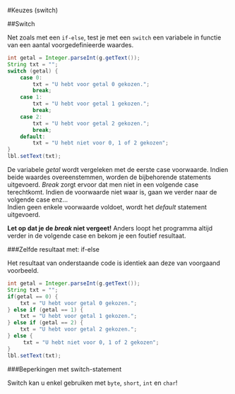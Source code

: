 #Keuzes (switch)


##Switch

Net zoals met een `if-else`, test je met een `switch` een variabele in functie van een aantal voorgedefinieerde waardes.

```java
int getal = Integer.parseInt(g.getText());
String txt = "";
switch (getal) {
    case 0:
        txt = "U hebt voor getal 0 gekozen.";       
        break;
    case 1:
        txt = "U hebt voor getal 1 gekozen.";       
        break;
    case 2:
        txt = "U hebt voor getal 2 gekozen.";       
        break;
    default:
        txt = "U hebt niet voor 0, 1 of 2 gekozen";
}
lbl.setText(txt);
```

De variabele *getal* wordt vergeleken met de eerste case voorwaarde. Indien beide waardes
overeenstemmen, worden de bijbehorende statements uitgevoerd. *Break* zorgt ervoor dat men niet in een volgende case terechtkomt. Indien de voorwaarde niet waar is, gaan we verder naar de volgende case enz…  
Indien geen enkele voorwaarde voldoet, wordt het *default* statement uitgevoerd.

**Let op dat je de *break* niet vergeet!** Anders loopt het programma altijd verder in de volgende case en bekom je een foutief resultaat.

###Zelfde resultaat met: if-else

 Het resultaat van onderstaande code is identiek aan deze van voorgaand voorbeeld.

```java
int getal = Integer.parseInt(g.getText());
String txt = "";
if(getal == 0) {
    txt = "U hebt voor getal 0 gekozen.";
} else if (getal == 1) {
    txt = "U hebt voor getal 1 gekozen.";
} else if (getal == 2) {
    txt = "U hebt voor getal 2 gekozen.";
} else {
     txt = "U hebt niet voor 0, 1 of 2 gekozen";
}
lbl.setText(txt);
```

###Beperkingen met switch-statement

Switch kan u enkel gebruiken met `byte`, `short`, `int` en `char`!
